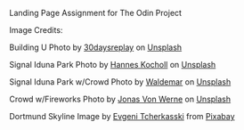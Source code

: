 Landing Page Assignment for The Odin Project

Image Credits:

Building U
Photo by <a href="https://unsplash.com/@30daysreplay?utm_source=unsplash&utm_medium=referral&utm_content=creditCopyText">30daysreplay</a> on <a href="https://unsplash.com/s/photos/dortmund?utm_source=unsplash&utm_medium=referral&utm_content=creditCopyText">Unsplash</a>

Signal Iduna Park
Photo by <a href="https://unsplash.com/@h8nnes?utm_source=unsplash&utm_medium=referral&utm_content=creditCopyText">Hannes Kocholl</a> on <a href="https://unsplash.com/photos/lYC85o5y5Ac?utm_source=unsplash&utm_medium=referral&utm_content=creditCopyText">Unsplash</a>

Signal Iduna Park w/Crowd
Photo by <a href="https://unsplash.com/@waldemarbrandt67w?utm_source=unsplash&utm_medium=referral&utm_content=creditCopyText">Waldemar</a> on <a href="https://unsplash.com/photos/sgZ5uGdEJHA?utm_source=unsplash&utm_medium=referral&utm_content=creditCopyText">Unsplash</a>

Crowd w/Fireworks
Photo by <a href="https://unsplash.com/@jonasvonwerne?utm_source=unsplash&utm_medium=referral&utm_content=creditCopyText">Jonas Von Werne</a> on <a href="https://unsplash.com/photos/8VcWVVsrPBk?utm_source=unsplash&utm_medium=referral&utm_content=creditCopyText">Unsplash</a>

Dortmund Skyline
Image by <a href="https://pixabay.com/users/evgenit-4930349/?utm_source=link-attribution&amp;utm_medium=referral&amp;utm_campaign=image&amp;utm_content=3194115">Evgeni Tcherkasski</a> from <a href="https://pixabay.com//?utm_source=link-attribution&amp;utm_medium=referral&amp;utm_campaign=image&amp;utm_content=3194115">Pixabay</a>
